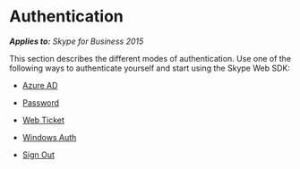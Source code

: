 
# Authentication



 _**Applies to:** Skype for Business 2015_

This section describes the different modes of authentication. Use one of the following ways to authenticate yourself and start using the Skype Web SDK:


- [Azure AD](PT_Authentication_AzureAD.md)
    
- [Password](PT_Authentication_Password.md)
    
- [Web Ticket](PT_Authentication_WebTicket.md)
    
- [Windows Auth](PT_Authentication_WindowsAuth.md)
    
- [Sign Out](PT_Authentication_SignOut.md)
